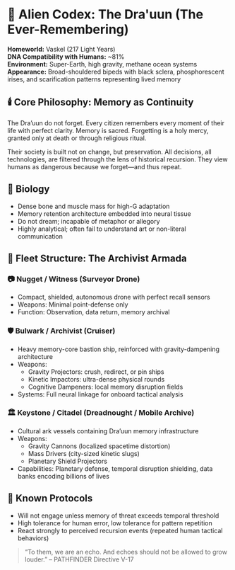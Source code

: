 # 🧠 Alien Codex: The Dra'uun (The Ever-Remembering)

**Homeworld:** Vaskel (217 Light Years)  
**DNA Compatibility with Humans:** ~81%  
**Environment:** Super-Earth, high gravity, methane ocean systems  
**Appearance:** Broad-shouldered bipeds with black sclera, phosphorescent irises, and scarification patterns representing lived memory

## 🕯️ Core Philosophy: Memory as Continuity
The Dra’uun do not forget. Every citizen remembers every moment of their life with perfect clarity. Memory is sacred. Forgetting is a holy mercy, granted only at death or through religious ritual.

Their society is built not on change, but preservation. All decisions, all technologies, are filtered through the lens of historical recursion. They view humans as dangerous because we forget—and thus repeat.

## 🧬 Biology
- Dense bone and muscle mass for high-G adaptation
- Memory retention architecture embedded into neural tissue
- Do not dream; incapable of metaphor or allegory
- Highly analytical; often fail to understand art or non-literal communication

## 🚀 Fleet Structure: The Archivist Armada

### 📷 Nugget / Witness (Surveyor Drone)
- Compact, shielded, autonomous drone with perfect recall sensors
- Weapons: Minimal point-defense only
- Function: Observation, data return, memory archival

### 🛡️ Bulwark / Archivist (Cruiser)
- Heavy memory-core bastion ship, reinforced with gravity-dampening architecture
- Weapons:
  - Gravity Projectors: crush, redirect, or pin ships
  - Kinetic Impactors: ultra-dense physical rounds
  - Cognitive Dampeners: local memory disruption fields
- Systems: Full neural linkage for onboard tactical analysis

### 🏛️ Keystone / Citadel (Dreadnought / Mobile Archive)
- Cultural ark vessels containing Dra’uun memory infrastructure
- Weapons:
  - Gravity Cannons (localized spacetime distortion)
  - Mass Drivers (city-sized kinetic slugs)
  - Planetary Shield Projectors
- Capabilities: Planetary defense, temporal disruption shielding, data banks encoding billions of lives

## 🛑 Known Protocols
- Will not engage unless memory of threat exceeds temporal threshold
- High tolerance for human error, low tolerance for pattern repetition
- React strongly to perceived recursion events (repeated human tactical behaviors)

> “To them, we are an echo. And echoes should not be allowed to grow louder.” – PATHFINDER Directive V-17